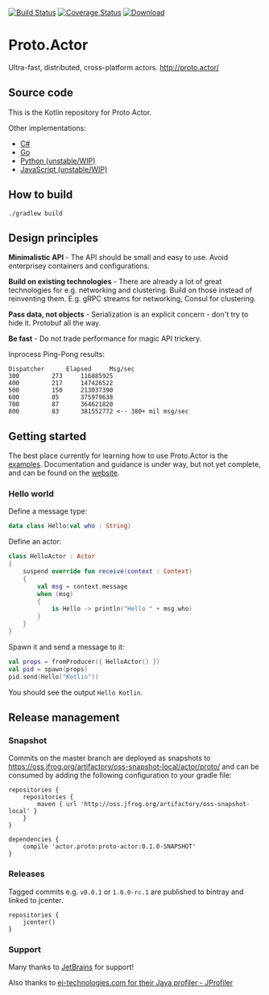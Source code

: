 [![Build Status](https://travis-ci.org/AsynkronIT/protoactor-kotlin.svg?branch=master)](https://travis-ci.org/AsynkronIT/protoactor-kotlin)
[![Coverage Status](https://codecov.io/gh/AsynkronIT/protoactor-kotlin/branch/master/graph/badge.svg)](https://codecov.io/gh/AsynkronIT/protoactor-kotlin)
[![Download](https://api.bintray.com/packages/asynkronit/protoactor-kotlin/proto-actor/images/download.svg)](https://bintray.com/asynkronit/protoactor-kotlin/proto-actor/_latestVersion)

# Proto.Actor
Ultra-fast, distributed, cross-platform actors. http://proto.actor/

## Source code
This is the Kotlin repository for Proto Actor.

Other implementations:
* [C#](https://github.com/AsynkronIT/protoactor-dotnet)
* [Go](https://github.com/AsynkronIT/protoactor-go)
* [Python (unstable/WIP)](https://github.com/AsynkronIT/protoactor-python)
* [JavaScript (unstable/WIP)](https://github.com/AsynkronIT/protoactor-js)

## How to build
```
./gradlew build
```

## Design principles

**Minimalistic API** - The API should be small and easy to use. Avoid enterprisey containers and configurations.

**Build on existing technologies** - There are already a lot of great technologies for e.g. networking and clustering. Build on those instead of reinventing them. E.g. gRPC streams for networking, Consul for clustering.

**Pass data, not objects** - Serialization is an explicit concern - don't try to hide it. Protobuf all the way.

**Be fast** - Do not trade performance for magic API trickery.

Inprocess Ping-Pong results:
```
Dispatcher		Elapsed		Msg/sec
300			273		116885925
400			217		147426522
500			150		213037390
600			85		375979638
700			87		364621820
800			83		381552772 <-- 380+ mil msg/sec
```

## Getting started

The best place currently for learning how to use Proto.Actor is the [examples](https://github.com/AsynkronIT/protoactor-kotlin/tree/master/examples). Documentation and guidance is under way, but not yet complete, and can be found on the [website](http://proto.actor/docs/kotlin/).

### Hello world

Define a message type:

```kotlin
data class Hello(val who : String)
```

Define an actor:

```kotlin
class HelloActor : Actor
{
    suspend override fun receive(context : Context)
    {
        val msg = context.message
        when (msg)
        {
            is Hello -> println("Hello " + msg.who)
        }
    }
}
```

Spawn it and send a message to it:

```kotlin
val props = fromProducer({ HelloActor() })
val pid = spawn(props)
pid.send(Hello("Kotlin"))
```

You should see the output `Hello Kotlin`.

## Release management

### Snapshot
Commits on the master branch are deployed as snapshots to
https://oss.jfrog.org/artifactory/oss-snapshot-local/actor/proto/ and can be consumed by adding the following configuration to your gradle file:

```
repositories {
    repositories {
        maven { url 'http://oss.jfrog.org/artifactory/oss-snapshot-local' }
    }
}

dependencies {
    compile 'actor.proto:proto-actor:0.1.0-SNAPSHOT'
}
```

### Releases
Tagged commits e.g. `v0.0.1` or `1.0.0-rc.1` are published to bintray and linked to jcenter.

```
repositories {
    jcenter()
}
```



### Support

Many thanks to [JetBrains](https://www.jetbrains.com) for support!

Also thanks to [ej-technologies.com for their Java profiler - JProfiler](https://www.ej-technologies.com/products/jprofiler/overview.html)

